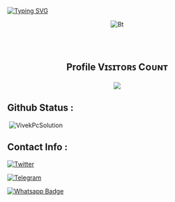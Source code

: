   [![Typing SVG](https://readme-typing-svg.herokuapp.com?color=%23F70B10&size=27&lines=Hey!+This+is+Vivek+Tomar;+Known+For+Batch+Extraction+;Its+Just+Not+a+Name+Bro+;Its+a+Brand)](https://git.io/typing-svg)

</p>

<p align="center"><img src="https://user-images.githubusercontent.com/49580304/110318584-81067880-7fc2-11eb-8391-152d308e7f2b.gif" alt="Bt">


## <br><p align="center"><b>Profile Vɪꜱɪᴛᴏʀꜱ Cᴏᴜɴᴛ</b></p>  
<p align="center"><img align="center" src="https://profile-counter.glitch.me/{VivekPcSolution}/count.svg" /></p>
<p align="center">


## Github Status :

<p>&nbsp;<img align="center" src="https://github-readme-stats.vercel.app/api?username=VivekPcSolution&show_icons=true&locale=en" alt="VivekPcSolution" /></p>


## Contact Info :

<a href="https://twitter.com/TgVivekBro"><img title="Twitter" src="https://img.shields.io/badge/Twitter-12100E?style=for-the-badge&logo=twitter&logoColor=white"></a>

<a href="https://t.me/ChVivekBro"><img title="Telegram" src="https://img.shields.io/badge/Telegram-%23000000.svg?&style=for-the-badge&logo=telegram&logoColor=61DAFB"></a>

  <a href="https://wa.me/+2">
    <img src="https://img.shields.io/badge/Whatsapp-green?style=for-the-badge&logo=whatsapp&logoColor=white" alt="Whatsapp Badge"/>
  </a>                                                              
  
